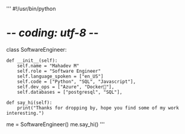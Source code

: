 '''
#!/usr/bin/python
# -*- coding: utf-8 -*-
 
class SoftwareEngineer:
 
    def __init__(self):
        self.name = "Mahadev M"
        self.role = "Software Engineer"
        self.language_spoken = ["en_US"]
        self.code = ["Python", "SQL", "Javascript"],
        self.dev_ops = ["Azure", "Docker🐳"],
        self.databases = ["postgresql", "SQL"],
 
    def say_hi(self):
        print("Thanks for dropping by, hope you find some of my work interesting.")
 
me = SoftwareEngineer()
me.say_hi()
'''
